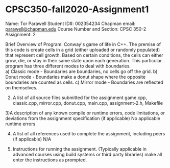 # CPSC350-fall2020-Assignment1
Name: Tor Parawell
Student ID#: 002354234
Chapman email: parawell@chapman.edu
Course Number and Section: CPSC 350-2
Assignment: 2

Brief Overview of Program:
Conway's game of life in C++.  The premise of this code is create cells in a grid (either uploaded or randomly populated) that represent cell growth.
Based on certain conditions, the cells can either grow, die, or stay in their same state upon each generation.  This particular program has three
different modes to deal with boundaries.  
  a) Classic mode - Boundaries are boundaries, no cells go off the grid.
  b) Donut mode - Boundaries make a donut shape where the opposite boundaries are counted as cells.
  c) Mirror mode - Boundaries are reflected on themselves.

2) A list of all source	files submitted	for the	assignment
game.cpp, classic.cpp, mirror.cpp, donut.cpp, main.cpp, assignment-2.h, Makefile

3)A description	of any known compile or	runtime	errors,	code limitations, or deviations
from the assignment specification (if applicable)
No applicable runtime errors

4) A list of all references used to complete the assignment, including peers (if applicable)
N/A

5) Instructions	for	running	the	assignment.	(Typically	applicable	in	advanced	courses	using
build	systems	or	third	party	libraries)
make all 
enter the instructions as prompted.
